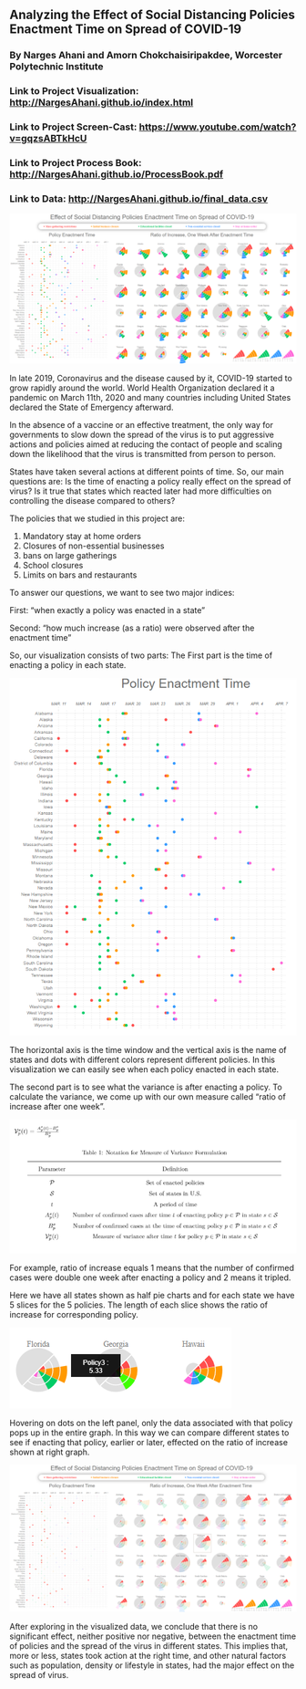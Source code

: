 ## Analyzing the Effect of Social Distancing Policies Enactment Time on Spread of COVID-19
### By Narges Ahani and Amorn Chokchaisiripakdee, Worcester Polytechnic Institute

### Link to Project Visualization: http://NargesAhani.github.io/index.html
### Link to Project Screen-Cast: https://www.youtube.com/watch?v=gqzsABTkHcU
### Link to Project Process Book: http://NargesAhani.github.io/ProcessBook.pdf
### Link to Data: http://NargesAhani.github.io/final_data.csv


![](img/pic_0.PNG)

In late 2019, Coronavirus and the disease caused by it, COVID-19 started to grow rapidly around the world. World Health Organization declared it a pandemic on March 11th, 2020 and many countries including United States declared the State of Emergency afterward.

In the absence of a vaccine or an effective treatment, the only way for governments to slow down the spread of the virus is to put aggressive actions and policies aimed at reducing the contact of people and scaling down the likelihood that the virus is transmitted from person to person.

States have taken several actions at different points of time. So, our main questions are: 
	Is the time of enacting a policy really effect on the spread of virus? 
	Is it true that states which reacted later had more difficulties on controlling the 	disease compared to others?

The policies that we studied in this project are:
1. Mandatory stay at home orders 
2. Closures of non-essential businesses
3. bans on large gatherings
4. School closures 
5. Limits on bars and restaurants 

To answer our questions, we want to see two major indices:

First: “when exactly a policy was enacted in a state” 

Second: “how much increase (as a ratio) were observed after the enactment time” 

So, our visualization consists of two parts:
The First part is the time of enacting a policy in each state.

![](img/pic_1.PNG)

The horizontal axis is the time window and the vertical axis is the name of states and dots with different colors represent different policies. In this visualization we can easily see when each policy enacted in each state.

The second part is to see what the variance is after enacting a policy. 
To calculate the variance, we come up with our own measure called “ratio of increase after one week”.

![](img/pic_2.PNG)

For example, ratio of increase equals 1 means that the number of confirmed cases were double one week after enacting a policy and 2 means it tripled.

Here we have all states shown as half pie charts and for each state we have 5 slices for the 5 policies. The length of each slice shows the ratio of increase for corresponding policy.

![](img/pic_3.png)

Hovering on dots on the left panel, only the data associated with that policy pops up in the entire graph. In this way we can compare different states to see if enacting that policy, earlier or later, effected on the ratio of increase shown at right graph.

![](img/pic_4.png)

After exploring in the visualized data, we conclude that there is no significant effect, neither positive nor negative, between the enactment time of policies and the spread of the virus in different states.
This implies that, more or less, states took action at the right time, and other natural factors such as population, density or lifestyle in states, had the major effect on the spread of virus.
 





